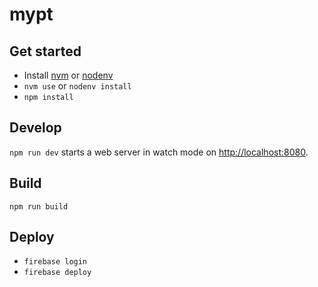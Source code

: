 # mypt

## Get started

- Install [nvm](https://github.com/nvm-sh/nvm) or [nodenv](https://github.com/nodenv/nodenv)
- `nvm use` or `nodenv install`
- `npm install`

## Develop

`npm run dev` starts a web server in watch mode on [http://localhost:8080](http://localhost:8080).

## Build

`npm run build`

## Deploy

- `firebase login`
- `firebase deploy`
